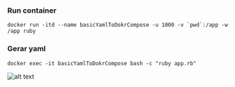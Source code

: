### Run container    
```docker run -itd --name basicYamlToDokrCompose -u 1000 -v `pwd`:/app -w /app ruby```

### Gerar yaml    
```docker exec -it basicYamlToDokrCompose bash -c "ruby app.rb"```



![alt text](https://raw.githubusercontent.com/TiagoTi/BasicYamlToDokrCompose/master/Readme.gif "Logo Title Text 1")
